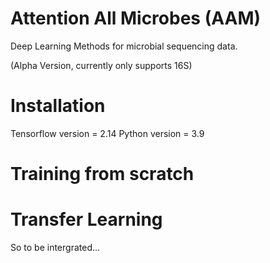 # Attention All Microbes (AAM)

Deep Learning Methods for microbial sequencing data. 

(Alpha Version, currently only supports 16S)

# Installation
Tensorflow version = 2.14
Python version = 3.9

# Training from scratch


# Transfer Learning
So to be intergrated...

